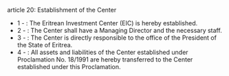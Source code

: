 article 20: Establishment of the Center

<ul>
			<li>1 - : The Eritrean Investment Center (EIC) is hereby established. <ul>
			</ul></li>			<li>2 - : The Center shall have a Managing Director and the necessary staff. <ul>
			</ul></li>			<li>3 - : The Center is directly responsible to the office of the President of the State of Eritrea. <ul>
			</ul></li>			<li>4 - : All assets and liabilities of the Center established under Proclamation No. 18&#x2F;1991 are hereby transferred to the Center established under this Proclamation. <ul>
			</ul></li></ul>